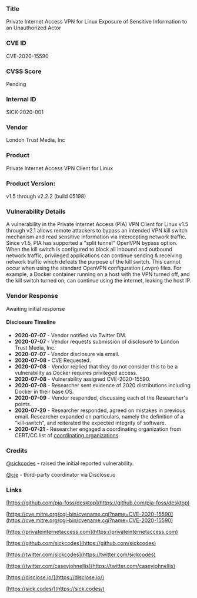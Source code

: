 ### Title
Private Internet Access VPN for Linux Exposure of Sensitive Information to an Unauthorized Actor

### CVE ID
CVE-2020-15590

### CVSS Score
Pending

### Internal ID
SICK-2020-001
        
### Vendor
London Trust Media, Inc         
        
### Product
Private Internet Access VPN Client for Linux

### Product Version:
v1.5 through v2.2.2 (build 05198)
        
### Vulnerability Details
A vulnerability in the Private Internet Access (PIA) VPN Client for Linux v1.5 through v2.1 allows remote attackers to bypass an intended VPN kill switch mechanism and read sensitive information via intercepting network traffic. Since v1.5, PIA has supported a "split tunnel" OpenVPN bypass option. When the kill switch is configured to block all inbound and outbound network traffic, privileged applications can continue sending & receiving network traffic which defeats the purpose of the kill switch. This cannot occur when using the standard OpenVPN configuration (.ovpn) files. For example, a Docker container running on a host with the VPN turned off, and the kill switch turned on, can continue using the internet, leaking the host IP.

### Vendor Response
Awaiting initial response
        
#### Disclosure Timeline
* **2020-07-07** - Vendor notified via Twitter DM.
* **2020-07-07** - Vendor requests submission of disclosure to London Trust Media, Inc.
* **2020-07-07** - Vendor disclosure via email.
* **2020-07-08** - CVE Requested.
* **2020-07-08** - Vendor replied that they do not consider this to be a vulnerability as Docker requires privileged access.
* **2020-07-08** - Vulnerability assigned CVE-2020-15590.
* **2020-07-08** - Researcher sent evidence of 2020 distributions including Docker in their base OS.
* **2020-07-09** - Vendor responded, discussing each of the Researcher's points.
* **2020-07-20** - Researcher responded, agreed on mistakes in previous email. Researcher expanded on particulars, namely the definition of a "kill-switch", and reiterated the expected integrity of software.
* **2020-07-21** - Researcher engaged a coordinating organization from CERT/CC list of [coordinating organizations](https://vuls.cert.org/confluence/display/CVD/6.9+What+to+Do+When+Things+Go+Wrong).


### Credits

[@sickcodes](https://twitter.com/sickcodes/) - raised the initial reported vulnerability.

[@cje](https://twitter.com/caseyjohnellis) - third-party coordinator via Disclose.io

### Links

[https://github.com/pia-foss/desktop](https://github.com/pia-foss/desktop)

[https://cve.mitre.org/cgi-bin/cvename.cgi?name=CVE-2020-15590](https://cve.mitre.org/cgi-bin/cvename.cgi?name=CVE-2020-15590)

[https://privateinternetaccess.com](https://privateinternetaccess.com)

[https://github.com/sickcodes](https://github.com/sickcodes)

[https://twitter.com/sickcodes](https://twitter.com/sickcodes)

[https://twitter.com/caseyjohnellis](https://twitter.com/caseyjohnellis)

[https://disclose.io/](https://disclose.io/)

[https://sick.codes/](https://sick.codes/)


